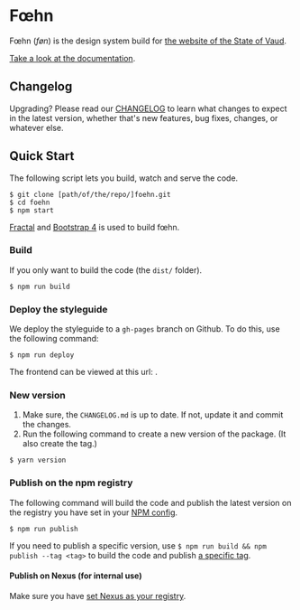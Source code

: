 # Fœhn

Fœhn (*føn*) is the design system build for [the website of the State of Vaud](http://www.vd.ch/).

[Take a look at the documentation](http://dsi-vd.github.io/foehn/).

## Changelog

Upgrading? Please read our [CHANGELOG](https://github.com/DSI-VD/foehn/blob/master/CHANGELOG.md) to learn what changes to expect in the latest version, whether that's new features, bug fixes, changes, or whatever else.

## Quick Start

The following script lets you build, watch and serve the code.

```shell
$ git clone [path/of/the/repo/]foehn.git
$ cd foehn
$ npm start
```

[Fractal](http://fractal.build/) and [Bootstrap 4](http://v4-alpha.getbootstrap.com/) is used to build fœhn.

### Build

If you only want to build the code (the `dist/` folder).

```shell
$ npm run build
```

### Deploy the styleguide

We deploy the styleguide to a `gh-pages` branch on Github. To do this, use the following command:

```shell
$ npm run deploy
```

The frontend can be viewed at this url: [](http://dsi-vd.github.io/foehn/).


### New version

1. Make sure, the `CHANGELOG.md` is up to date. If not, update it and commit the changes.
1. Run the following command to create a new version of the package. (It also create the tag.)

```shell
$ yarn version
```

### Publish on the npm registry

The following command will build the code and publish the latest version on the registry you have set in your [NPM config](https://docs.npmjs.com/cli/config).

```shell
$ npm run publish
```

If you need to publish a specific version, use `$ npm run build && npm publish --tag <tag>` to build the code and publish [a specific tag](https://docs.npmjs.com/cli/publish).

#### Publish on Nexus (for internal use)

Make sure you have [set Nexus as your registry](https://portail.etat-de-vaud.ch/outils/dsiwiki/x/HABSGw).
